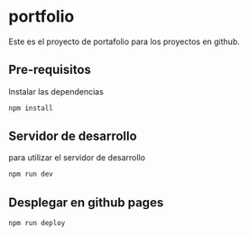 # portfolio

Este es el proyecto de portafolio para los proyectos en github.

## Pre-requisitos

Instalar las dependencias

```sh
npm install
```

## Servidor de desarrollo

para utilizar el servidor de desarrollo

```sh
npm run dev
```

## Desplegar en github pages

```sh
npm run deploy
```